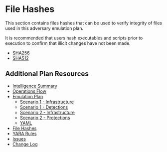# File Hashes

This section contains files hashes that can be used to verify integrity of files used in this adversary emulation plan.

It is recommended that users hash executables and scripts prior to execution to confirm that illicit changes have not been made.

- [SHA256](SHA256SUMS.txt)
- [SHA512](SHA512SUMS.txt)

## Additional Plan Resources

- [Intelligence Summary](Intelligence_Summary3.md)
- [Operations Flow](Operations_Flow3.md)
- [Emulation Plan](Emulation_Plan.)
  - [Scenario 1 - Infrastructure](Infrastructure3.md)
  - [Scenario 1 - Detections](Scenario_11.)
  - [Scenario 2 - Infrastructure](Infrastructure4.md)
  - [Scenario 2 - Protections](Scenario_21.)
  - [YAML](yaml1.)
- [File Hashes](hashes.)
- [YARA Rules](yara-rules.)
- [Issues](https://github.com/center-for-threat-informed-defense/adversary_emulation_library/issues)
- [Change Log](CHANGE_LOG3.md)
